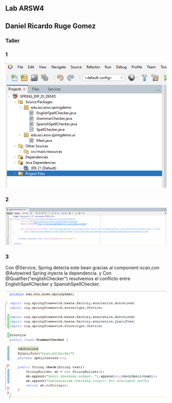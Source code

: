 ## Lab ARSW4

## Daniel Ricardo Ruge Gomez
### Taller

### 1

 ![alt text](image.png)

### 2 

![alt text](image-1.png)

### 3

Con @Service, Spring detecta este bean gracias al component-scan,con @Autowired Spring inyecta la dependencia.
y Con @Qualifier("englishChecker") resolvemos el conflicto entre EnglishSpellChecker y SpanishSpellChecker.

![alt text](image-2.png)